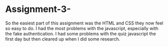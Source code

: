 # Assignment-3-
So the easiest part of this assignment was the HTML and CSS they now feel so easy to do. 
I had the most problems with the javascript, especially with the fake authentication.
I had some problems with the quiz javascript the first day but then cleared up when I did some research. 
